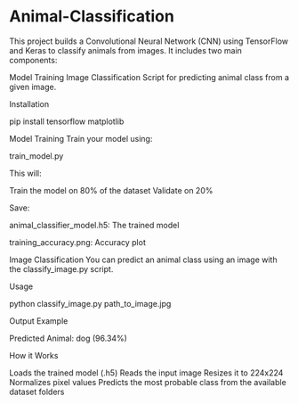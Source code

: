 # Animal-Classification

This project builds a Convolutional Neural Network (CNN) using TensorFlow and Keras to classify animals from images. It includes two main components:

Model Training
Image Classification Script for predicting animal class from a given image.

Installation

pip install tensorflow matplotlib

Model Training
Train your model using:

train_model.py

This will:

Train the model on 80% of the dataset
Validate on 20%

Save:

animal_classifier_model.h5: The trained model

training_accuracy.png: Accuracy plot

 Image Classification
You can predict an animal class using an image with the classify_image.py script.

Usage

python classify_image.py path_to_image.jpg

Output Example

Predicted Animal: dog (96.34%)

How it Works

Loads the trained model (.h5)
Reads the input image
Resizes it to 224x224
Normalizes pixel values
Predicts the most probable class from the available dataset folders
